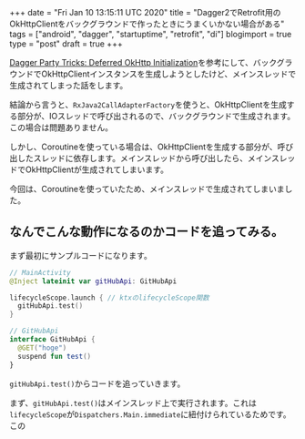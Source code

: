 +++
date = "Fri Jan 10 13:15:11 UTC 2020"
title = "Dagger2でRetrofit用のOkHttpClientをバックグラウンドで作ったときにうまくいかない場合がある"
tags = ["android", "dagger", "startuptime", "retrofit", "di"]
blogimport = true
type = "post"
draft = true
+++

[Dagger Party Tricks: Deferred OkHttp Initialization](https://www.zacsweers.dev/dagger-party-tricks-deferred-okhttp-init/)を参考にして、バックグラウンドでOkHttpClientインスタンスを生成しようとしたけど、メインスレッドで生成されてしまった話をします。

結論から言うと、`RxJava2CallAdapterFactory`を使うと、OkHttpClientを生成する部分が、IOスレッドで呼び出されるので、バックグラウンドで生成されます。この場合は問題ありません。

しかし、Coroutineを使っている場合は、OkHttpClientを生成する部分が、呼び出したスレッドに依存します。メインスレッドから呼び出したら、メインスレッドでOkHttpClientが生成されてしまいます。

今回は、Coroutineを使っていたため、メインスレッドで生成されてしまいました。

## なんでこんな動作になるのかコードを追ってみる。

まず最初にサンプルコードになります。

```kotlin
// MainActivity
@Inject lateinit var gitHubApi: GitHubApi

lifecycleScope.launch { // ktxのlifecycleScope関数
  gitHubApi.test()
}

// GitHubApi
interface GitHubApi {
  @GET("hoge")
  suspend fun test()
}
```

`gitHubApi.test()`からコードを追っていきます。

まず、`gitHubApi.test()`はメインスレッド上で実行されます。これは`lifecycleScope`が`Dispatchers.Main.immediate`に紐付けられているためです。この
